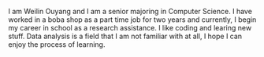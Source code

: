 I am Weilin Ouyang and I am a senior majoring in Computer Science. I have worked in a boba shop as a part time job for two years and currently, I begin my career in school as a research assistance. I like coding and learing new stuff. Data analysis is a field that I am not familiar with at all, I hope I can enjoy the process of learning. 
